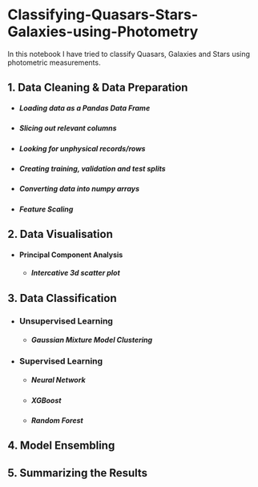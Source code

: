# Classifying-Quasars-Stars-Galaxies-using-Photometry
In this notebook I have tried to classify Quasars, Galaxies and Stars using photometric measurements.

## 1. Data Cleaning & Data Preparation
   - ##### Loading data as a Pandas Data Frame
   - ##### Slicing out relevant columns
   - ##### Looking for unphysical records/rows
   - ##### Creating training, validation and test splits
   - ##### Converting data into numpy arrays
   - ##### Feature Scaling

## 2. Data Visualisation
 - #### Principal Component Analysis
   - ##### Intercative 3d scatter plot

## 3. Data Classification
 - ### Unsupervised Learning
   - ##### Gaussian Mixture Model Clustering

 - ### Supervised Learning
   - ##### Neural Network
   - ##### XGBoost
   - ##### Random Forest 

## 4. Model Ensembling

## 5. Summarizing the Results
